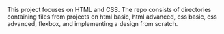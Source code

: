 This project focuses on HTML and CSS.
The repo consists of directories containing files from projects on html basic, html advanced, css basic, css advanced, flexbox, and implementing a design from scratch.

